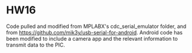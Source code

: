 # HW16
Code pulled and modified from MPLABX's cdc_serial_emulator folder, and from https://github.com/mik3y/usb-serial-for-android. 
Android code has been modified to include a camera app and the relevant information to transmit data to the PIC. 
